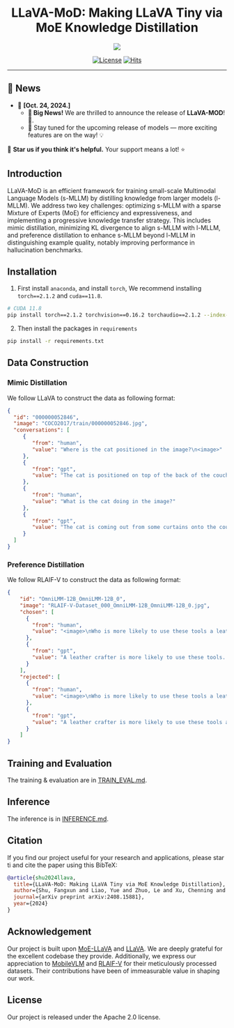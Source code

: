 # <div align="center">LLaVA-MoD: Making LLaVA Tiny via MoE Knowledge Distillation<div>

<div align="center">
<!-- [![arXiv](https://img.shields.io/badge/Arxiv-2408.15881-b31b1b.svg?logo=arXiv)](https://arxiv.org/abs/2408.15881) -->
  <a href="[https://arxiv.org/abs/2408.15881](https://arxiv.org/abs/2408.15881)"><img src="https://img.shields.io/static/v1?label=Paper&message=Arxiv:LLaVA-MOD&color=red&logo=arxiv"></a>
  
  [![License](https://img.shields.io/badge/License-Apache%202.0-yellow)](https://github.com/shufangxun/LLaVA-MoD/blob/main/LICENSE)
  [![Hits](https://hits.seeyoufarm.com/api/count/incr/badge.svg?url=https%3A%2F%2Fgithub.com%2Fshufangxun%2FLLaVA-MoD&count_bg=%2379C83D&title_bg=%23555555&icon=trustpilot.svg&icon_color=%23E7E7E7&title=Visitor&edge_flat=false)](https://hits.seeyoufarm.com)
</div>

---

## 📢 News
- 🚀 **[Oct. 24, 2024.]**
  - **🎉 Big News!** We are thrilled to announce the release of **LLaVA-MOD**! 🎊.
  - 🔮 Stay tuned for the upcoming release of models — more exciting features are on the way! 💡

🌟 **Star us if you think it's helpful.** Your support means a lot! ⭐️

## Introduction
LLaVA-MoD is an efficient framework for training small-scale Multimodal Language Models (s-MLLM) by distilling knowledge from larger models (l-MLLM). We address two key challenges: optimizing s-MLLM with a sparse Mixture of Experts (MoE) for efficiency and expressiveness, and implementing a progressive knowledge transfer strategy. This includes mimic distillation, minimizing KL divergence to align s-MLLM with l-MLLM, and preference distillation to enhance s-MLLM beyond l-MLLM in distinguishing example quality, notably improving performance in hallucination benchmarks.

## Installation
1. First install `anaconda`, and install `torch`, We recommend installing `torch==2.1.2` and `cuda==11.8`.

```bash
# CUDA 11.8
pip install torch==2.1.2 torchvision==0.16.2 torchaudio==2.1.2 --index-url https://download.pytorch.org/whl/cu118
```

2. Then install the packages in `requirements`
```bash
pip install -r requirements.txt
```


## Data Construction
### Mimic Distillation
We follow LLaVA to construct the data as following format:
```json
{
  "id": "000000052846",
  "image": "COCO2017/train/000000052846.jpg",
  "conversations": [
     {
        "from": "human",
        "value": "Where is the cat positioned in the image?\n<image>"
     },
     {
        "from": "gpt",
        "value": "The cat is positioned on top of the back of the couch in the living room."
     },
     {
        "from": "human",
        "value": "What is the cat doing in the image?"
     },
     {
        "from": "gpt",
        "value": "The cat is coming out from some curtains onto the couch and is sitting or standing on top of it."
     }
  ]
}
```

### Preference Distillation
We follow RLAIF-V to construct the data as following format:
```json
{
    "id": "OmniLMM-12B_OmniLMM-12B_0",
    "image": "RLAIF-V-Dataset_000_OmniLMM-12B_OmniLMM-12B_0.jpg",
    "chosen": [
      {
        "from": "human",
        "value": "<image>\nWho is more likely to use these tools a leather crafter or a paper crafter?"
      },
      {
        "from": "gpt",
        "value": "A leather crafter is more likely to use these tools. The image shows various crafting tools, including scissors and a hole punch, which are commonly used in leatherworking projects. Leather is a material that requires cutting, shaping, and precise hole-punching techniques to create desired designs or patterns. In contrast, paper crafters typically use different types of tools, such as adhesives, decorative papers, or specialized cutting machines like the Silhouette Cameo, for their projects."
      }
    ],
    "rejected": [
      {
        "from": "human",
        "value": "<image>\nWho is more likely to use these tools a leather crafter or a paper crafter?"
      },
      {
        "from": "gpt",
        "value": "A leather crafter is more likely to use these tools as they consist of a hole punch, scissors, and a knife. These items are typically used in crafting projects involving fabric or leather materials for various designs and patterns. Paper crafters may also benefit from some of these tools, but their primary focus would be on paper-related projects, which might require different types of tools such as paper cutters or scrapbooking supplies."
      }
    ]
}
```





## Training and Evaluation

The training & evaluation are in [TRAIN_EVAL.md](docs/TRAIN_EVAL.md).

## Inference

The inference is in [INFERENCE.md](docs/INFERENCE.md).



## Citation
If you find our project useful for your research and applications, please star ti and cite the paper using this BibTeX:
```BibTeX
@article{shu2024llava,
  title={LLaVA-MoD: Making LLaVA Tiny via MoE Knowledge Distillation},
  author={Shu, Fangxun and Liao, Yue and Zhuo, Le and Xu, Chenning and Zhang, Lei and Zhang, Guanghao and Shi, Haonan and Chen, Long and Zhong, Tao and He, Wanggui and Fu, Siming and others},
  journal={arXiv preprint arXiv:2408.15881},
  year={2024}
}
```


## Acknowledgement
Our project is built upon [MoE-LLaVA](https://github.com/PKU-YuanGroup/MoE-LLaVA) and [LLaVA](https://github.com/haotian-liu/LLaVA). We are deeply grateful for the excellent codebase they provide. Additionally, we express our appreciation to [MobileVLM](https://github.com/Meituan-AutoML/MobileVLM) and [RLAIF-V](https://github.com/RLHF-V/RLAIF-V) for  their meticulously processed datasets. Their contributions have been of immeasurable value in shaping our work.




## License
Our project is released under the Apache 2.0 license.

